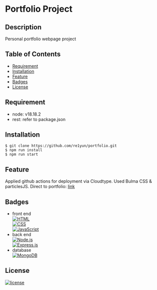 # Portfolio Project

## Description
Personal portfolio webpage project

## Table of Contents
- [Requirement](#requirement)
- [Installation](#installation)
- [Feature](#feature)
- [Badges](#badges)
- [License](#license)

## Requirement
- node: v18.18.2
- rest: refer to package.json

## Installation
```console
$ git clone https://github.com/re1yun/portfolio.git
$ npm run install
$ npm run start
```

## Feature
Applied github actions for deployment via Cloudtype.
Used Bulma CSS & particlesJS.
Direct to portfolio: [link](https://port-0-portfolio-6g2llft2yyfl.sel3.cloudtype.app)

## Badges
- front end  
[![HTML](https://img.shields.io/badge/-HTML-orange?style=flat-square&logo=html5&logoColor=white)](https://developer.mozilla.org/en-US/docs/Web/HTML)  
[![CSS](https://img.shields.io/badge/-CSS-blue?style=flat-square&logo=css3&logoColor=white)](https://developer.mozilla.org/en-US/docs/Web/CSS)  
[![JavaScript](https://img.shields.io/badge/-JavaScript-yellow?style=flat-square&logo=javascript&logoColor=white)](https://developer.mozilla.org/en-US/docs/Web/JavaScript)  
- back end  
[![Node.js](https://img.shields.io/badge/-Node.js-green?style=flat-square&logo=node.js&logoColor=white)](https://nodejs.org/)  
[![Express.js](https://img.shields.io/badge/-Express.js-lightgrey?style=flat-square&logo=express&logoColor=white)](https://expressjs.com/)  
- database  
[![MongoDB](https://img.shields.io/badge/-MongoDB-green?style=flat-square&logo=mongodb&logoColor=white)](https://www.mongodb.com/)  

## License
[![license](https://img.shields.io/github/license/DAVFoundation/captain-n3m0.svg?style=flat-square)](https://github.com/DAVFoundation/captain-n3m0/blob/master/LICENSE)